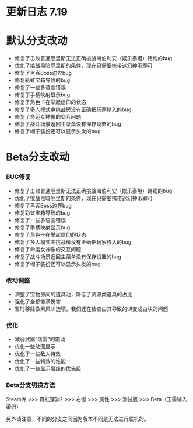 # 更新日志 7.19

# 默认分支改动

* 修复了击败普通厄里斯无法正确挑战海伯利安（娱乐泰坦）路线的bug
* 优化了挑战黑暗厄里斯的条件，现在只需要携带迷幻神币即可
* 修复了黑客Boss边界bug
* 修复彩虹宝箱导致的bug
* 修复了一些多语言错误
* 修复了手柄映射显示bug
* 修复了角色卡在举起信仰的状态
* 修复了多人模式中挑战房没有正确把玩家移入的bug
* 修复了命运女神像的交互问题
* 修复了战斗场景返回主菜单没有保存设置的bug
* 修复了帽子装扮还可以显示头发的bug
# Beta分支改动

### BUG修复

* 修复了击败普通厄里斯无法正确挑战海伯利安（娱乐泰坦）路线的bug
* 优化了挑战黑暗厄里斯的条件，现在只需要携带迷幻神币即可
* 修复了黑客Boss边界bug
* 修复彩虹宝箱导致的bug
* 修复了一些多语言错误
* 修复了手柄映射显示bug
* 修复了角色卡在举起信仰的状态
* 修复了多人模式中挑战房没有正确把玩家移入的bug
* 修复了命运女神像的交互问题
* 修复了战斗场景返回主菜单没有保存设置的bug
* 修复了帽子装扮还可以显示头发的bug
### 改动调整

* 调整了宝物房间的道具池，降低了资源类道具的占比
* 强化了全部徽章伤害
* 暂时移除像素风UI选项，我们还在检查由其导致的UI变成白块的问题
### 优化

* 减弱武器“落雷”的震动
* 优化一些贴图显示
* 优化了一些敌人特效
* 优化了一些特效的性能
* 优化了一些显示层级的优先级
### Beta分支切换方法

Steam库 >>> 霓虹深渊2 >>> 右键 >>> 属性 >>> 测试版 >>> Beta（无需输入密码）

另外请注意，不同的分支之间因为版本不同是无法进行联机的。

